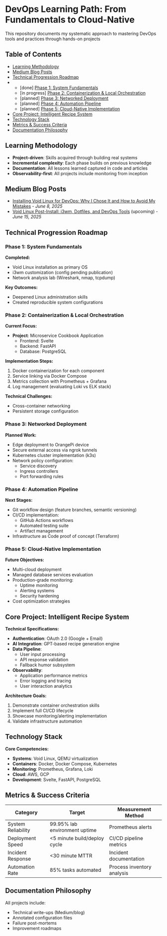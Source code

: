 # DevOps Learning Path: From Fundamentals to Cloud-Native
This repository documents my systematic approach to mastering DevOps tools and practices through hands-on projects


## Table of Contents
- [Learning Methodology](#learning-methodology)
- [Medium Blog Posts](#medium-blog-posts)
- [Technical Progression Roadmap](#technical-progression-roadmap)
- - [done] [Phase 1: System Fundamentals](#phase-1-system-fundamentals)
  - [in progress] [Phase 2: Containerization & Local Orchestration](#phase-2-containerization--local-orchestration)
  - [planned] [Phase 3: Networked Deployment](#phase-3-networked-deployment)
  - [planned] [Phase 4: Automation Pipeline](#phase-4-automation-pipeline)
  - [planned] [Phase 5: Cloud-Native Implementation](#phase-5-cloud-native-implementation)
- [Core Project: Intelligent Recipe System](#core-project-intelligent-recipe-system)
- [Technology Stack](#technology-stack)
- [Metrics & Success Criteria](#metrics--success-criteria)
- [Documentation Philosophy](#documentation-philosophy)


## Learning Methodology
- **Project-driven**: Skills acquired through building real systems
- **Incremental complexity**: Each phase builds on previous knowledge
- **Documentation**: All lessons learned captured in code and articles
- **Observability-first**: All projects include monitoring from inception


## Medium Blog Posts
- [Installing Void Linux for DevOps: Why I Chose It and How to Avoid My Mistakes](https://medium.com/@Svitlana_Polishchuk/installing-void-linux-for-devops-why-i-chose-it-and-how-to-avoid-my-mistakes-efffb437a960?source=friends_link&sk=ab5b08c979210fe3cc792abb9a4b40e7) - *June 8, 2025*
- [Void Linux Post-Install: i3wm, Dotfiles, and DevOps Tools](#) (upcoming) - *June 15, 2025*


## Technical Progression Roadmap


### Phase 1: System Fundamentals
**Completed:**
- Void Linux installation as primary OS  
- i3wm customization (config pending publication)  
- Network analysis lab (Wireshark, nmap, tcpdump)  

**Key Outcomes:**  
- Deepened Linux administration skills  
- Created reproducible system configurations  


### Phase 2: Containerization & Local Orchestration
**Current Focus:**
- **Project**: Microservice Cookbook Application  
  - Frontend: Svelte  
  - Backend: FastAPI  
  - Database: PostgreSQL  

**Implementation Steps:**
1. Docker containerization for each component  
2. Service linking via Docker Compose  
3. Metrics collection with Prometheus + Grafana  
4. Log management (evaluating Loki vs ELK stack)  

**Technical Challenges:**  
- Cross-container networking  
- Persistent storage configuration  


### Phase 3: Networked Deployment
**Planned Work:**
- Edge deployment to OrangePi device  
- Secure external access via ngrok tunnels  
- Kubernetes cluster implementation (k3s)  
- Network policy configuration:  
  - Service discovery  
  - Ingress controllers  
  - Port forwarding rules  


### Phase 4: Automation Pipeline
**Next Stages:**
- Git workflow design (feature branches, semantic versioning)  
- CI/CD implementation:  
  - GitHub Actions workflows  
  - Automated testing suite  
  - Artifact management  
- Infrastructure as Code proof of concept (Terraform)  


### Phase 5: Cloud-Native Implementation
**Future Objectives:**
- Multi-cloud deployment 
- Managed database services evaluation  
- Production-grade monitoring:  
  - Uptime monitoring  
  - Alerting systems  
  - Security hardening  
- Cost optimization strategies  



## Core Project: Intelligent Recipe System

**Technical Specifications:**
- **Authentication**: OAuth 2.0 (Google + Email)  
- **AI Integration**: GPT-based recipe generation engine  
- **Data Pipeline**:  
  - User input processing  
  - API response validation  
  - Fallback humor subsystem  
- **Observability**:  
  - Application performance metrics  
  - Error logging and tracing  
  - User interaction analytics  

**Architecture Goals:**
1. Demonstrate container orchestration skills  
2. Implement full CI/CD lifecycle  
3. Showcase monitoring/alerting implementation  
4. Validate infrastructure automation  



## Technology Stack

**Core Competencies:**
- **Systems**: Void Linux, QEMU virtualization  
- **Containers**: Docker, Docker Compose, Kubernetes  
- **Monitoring**: Prometheus, Grafana, Loki  
- **Cloud**: AWS, GCP  
- **Development**: Svelte, FastAPI, PostgreSQL  


## Metrics & Success Criteria

| Category           | Target                      | Measurement Method          |
|--------------------|----------------------------|----------------------------|
| System Reliability | 99.95% lab environment uptime | Prometheus alerts          |
| Deployment Speed   | <5 minute build/deploy cycle | CI/CD pipeline metrics     |
| Incident Response | <30 minute MTTR             | Incident documentation     |
| Automation Rate    | 85% tasks automated         | Process inventory analysis |


## Documentation Philosophy
All projects include:
- Technical write-ups (Medium/blog)
- Annotated configuration files
- Failure post-mortems
- Improvement roadmaps


